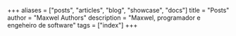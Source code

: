+++
aliases = ["posts", "articles", "blog", "showcase", "docs"]
title = "Posts"
author = "Maxwel Authors"
description = "Maxwel, programador e engeheiro de software"
tags = ["index"]
+++
